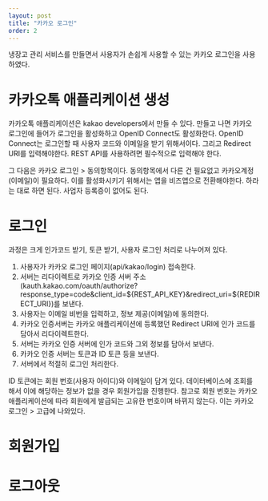 ```yaml
---
layout: post
title: "카카오 로그인"
order: 2
---
```


냉장고 관리 서비스를 만들면서 사용자가 손쉽게 사용할 수 있는 카카오 로그인을 사용하였다. 

# 카카오톡 애플리케이션 생성

카카오톡 애플리케이션은 kakao developers에서 만들 수 있다. 만들고 나면 카카오 로그인에 들어가 로그인을 활성화하고 OpenID Connect도 활성화한다. OpenID Connect는 로그인할 때 사용자 코드와 이메일을 받기 위해서이다. 그리고 Redirect URI를 입력해야한다. REST API를 사용하려면 필수적으로 입력해야 한다.

그 다음은 카카오 로그인 > 동의항목이다. 동의항목에서 다른 건 필요없고 카카오계정(이메일)이 필요하다. 이를 활성화시키기 위해서는 앱을 비즈앱으로 전환해야한다. 하라는 대로 하면 된다. 사업자 등록증이 없어도 된다. 

# 로그인

과정은 크게 인가코드 받기, 토큰 받기, 사용자 로그인 처리로 나누어져 있다.

1. 사용자가 카카오 로그인 페이지(api/kakao/login) 접속한다.
2. 서버는 리다이렉트로 카카오 인증 서버 주소(kauth.kakao.com/oauth/authorize?response_type=code&client_id=${REST_API_KEY}&redirect_uri=${REDIRECT_URI})를 보낸다. 
3. 사용자는 이메일 비번을 입력하고, 정보 제공(이메일)에 동의한다. 
4. 카카오 인증서버는 카카오 애플리케이션에 등록했던 Redirect URI에 인가 코드를 담아서 리다이렉트한다. 
5. 서버는 카카오 인증 서버에 인가 코드와 그외 정보를 담아서 보낸다. 
6. 카카오 인증 서버는 토큰과 ID 토큰 등을 보낸다.
7. 서버에서 적절히 로그인 처리한다.

ID 토큰에는 회원 번호(사용자 아이디)와 이메일이 담겨 있다. 데이터베이스에 조회를 해서 이에 해당하는 정보가 없을 경우 회원가입을 진행한다. 참고로 회원 번호는 카카오 애플리케이션에 따라 회원에게 발급되는 고유한 번호이며 바뀌지 않는다. 이는 카카오 로그인 > 고급에 나와있다. 


# 회원가입


# 로그아웃

